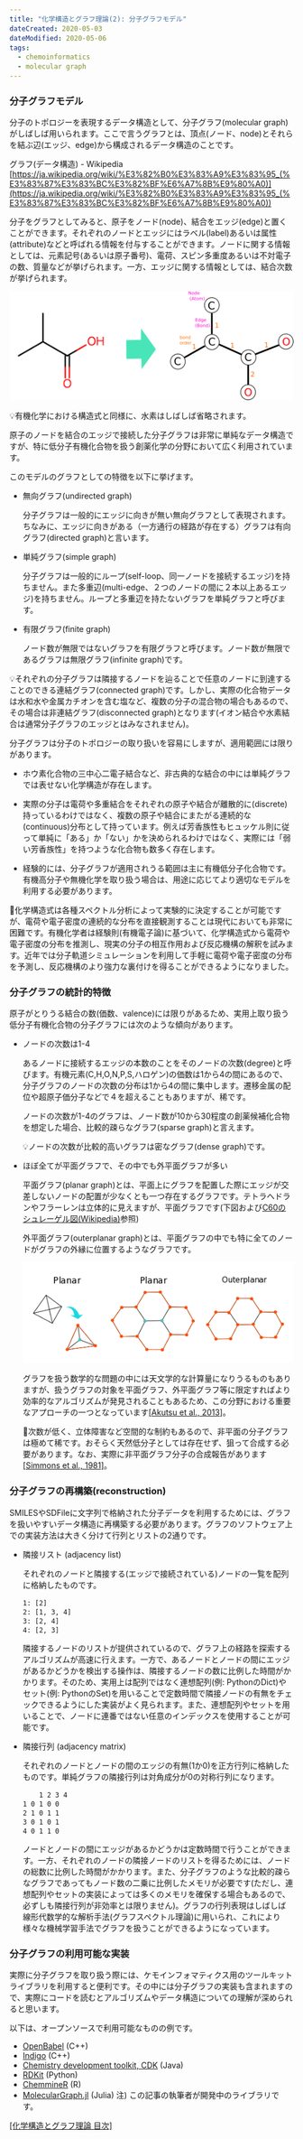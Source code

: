 ```yaml
---
title: "化学構造とグラフ理論(2): 分子グラフモデル"
dateCreated: 2020-05-03
dateModified: 2020-05-06
tags:
  - chemoinformatics
  - molecular graph
---
```



### 分子グラフモデル

分子のトポロジーを表現するデータ構造として、分子グラフ(molecular graph)がしばしば用いられます。ここで言うグラフとは、頂点(ノード、node)とそれらを結ぶ辺(エッジ、edge)から構成されるデータ構造のことです。

グラフ(データ構造) - Wikipedia  
[https://ja.wikipedia.org/wiki/%E3%82%B0%E3%83%A9%E3%83%95_(%E3%83%87%E3%83%BC%E3%82%BF%E6%A7%8B%E9%80%A0)](https://ja.wikipedia.org/wiki/%E3%82%B0%E3%83%A9%E3%83%95_(%E3%83%87%E3%83%BC%E3%82%BF%E6%A7%8B%E9%80%A0))

分子をグラフとしてみると、原子をノード(node)、結合をエッジ(edge)と置くことができます。それぞれのノードとエッジにはラベル(label)あるいは属性(attribute)などと呼ばれる情報を付与することができます。ノードに関する情報としては、元素記号(あるいは原子番号)、電荷、スピン多重度あるいは不対電子の数、質量などが挙げられます。一方、エッジに関する情報としては、結合次数が挙げられます。

![Molecular graph](../assets/molecular-graph/molgraph.png)

💡<span class="tip">有機化学における構造式と同様に、水素はしばしば省略されます。</span>

原子のノードを結合のエッジで接続した分子グラフは非常に単純なデータ構造ですが、特に低分子有機化合物を扱う創薬化学の分野において広く利用されています。

このモデルのグラフとしての特徴を以下に挙げます。

- 無向グラフ(undirected graph)

  分子グラフは一般的にエッジに向きが無い無向グラフとして表現されます。ちなみに、エッジに向きがある（一方通行の経路が存在する）グラフは有向グラフ(directed graph)と言います。

- 単純グラフ(simple graph)

  分子グラフは一般的にループ(self-loop、同一ノードを接続するエッジ)を持ちません。また多重辺(multi-edge、２つのノードの間に２本以上あるエッジ)を持ちません。ループと多重辺を持たないグラフを単純グラフと呼びます。

- 有限グラフ(finite graph)

  ノード数が無限ではないグラフを有限グラフと呼びます。ノード数が無限であるグラフは無限グラフ(infinite graph)です。

💡<span class="tip">それぞれの分子グラフは隣接するノードを辿ることで任意のノードに到達することのできる連結グラフ(connected graph)です。しかし、実際の化合物データは水和水や金属カチオンを含む塩など、複数の分子の混合物の場合もあるので、その場合は非連結グラフ(disconnected graph)となります(イオン結合や水素結合は通常分子グラフのエッジとはみなされません)。</span>

分子グラフは分子のトポロジーの取り扱いを容易にしますが、適用範囲には限りがあります。

- ホウ素化合物の三中心二電子結合など、非古典的な結合の中には単純グラフでは表せない化学構造が存在します。

- 実際の分子は電荷や多重結合をそれぞれの原子や結合が離散的に(discrete)持っているわけではなく、複数の原子や結合にまたがる連続的な(continuous)分布として持っています。例えば芳香族性もヒュッケル則に従って単純に「ある」か「ない」かを決められるわけではなく、実際には「弱い芳香族性」を持つような化合物も数多く存在します。

- 経験的には、分子グラフが適用されうる範囲は主に有機低分子化合物です。有機高分子や無機化学を取り扱う場合は、用途に応じてより適切なモデルを利用する必要があります。

📗<span class="note">化学構造式は各種スペクトル分析によって実験的に決定することが可能ですが、電荷や電子密度の連続的な分布を直接観測することは現代においても非常に困難です。有機化学者は経験則(有機電子論)に基づいて、化学構造式から電荷や電子密度の分布を推測し、現実の分子の相互作用および反応機構の解釈を試みます。近年では分子軌道シミュレーションを利用して手軽に電荷や電子密度の分布を予測し、反応機構のより強力な裏付けを得ることができるようになりました。</span>


### 分子グラフの統計的特徴

原子がとりうる結合の数(価数、valence)には限りがあるため、実用上取り扱う低分子有機化合物の分子グラフには次のような傾向があります。

- ノードの次数は1-4

  あるノードに接続するエッジの本数のことをそのノードの次数(degree)と呼びます。有機元素(C,H,O,N,P,S,ハロゲン)の価数は1から4の間にあるので、分子グラフのノードの次数の分布は1から4の間に集中します。遷移金属の配位や超原子価分子などで４を超えることもありますが、稀です。
  
  ノードの次数が1-4のグラフは、ノード数が10から30程度の創薬候補化合物を想定した場合、比較的疎らなグラフ(sparse graph)と言えます。

  💡<span class="tip">ノードの次数が比較的高いグラフは密なグラフ(dense graph)です。</span>

- ほぼ全てが平面グラフで、その中でも外平面グラフが多い

  平面グラフ(planar graph)とは、平面上にグラフを配置した際にエッジが交差しないノードの配置が少なくとも一つ存在するグラフです。テトラへドランやフラーレンは立体的に見えますが、平面グラフです(下図および[C60のシュレーゲル図(Wikipedia)](https://en.wikipedia.org/wiki/Fullerene#/media/File:Graph_of_60-fullerene_w-nodes.svg)参照)

  外平面グラフ(outerplanar graph)とは、平面グラフの中でも特に全てのノードがグラフの外縁に位置するようなグラフです。

  ![planar graph](../assets/molecular-graph/planar.png)

  グラフを扱う数学的な問題の中には天文学的な計算量になりうるものもありますが、扱うグラフの対象を平面グラフ、外平面グラフ等に限定すればより効率的なアルゴリズムが発見されることもあるため、この分野における重要なアプローチの一つとなっています[[Akutsu et al., 2013]](http://dx.doi.org/10.5936/csbj.201302004)。

  📗<span class="note">次数が低く、立体障害など空間的な制約もあるので、非平面の分子グラフは極めて稀です。おそらく天然低分子としては存在せず、狙って合成する必要があります。なお、実際に非平面グラフ分子の合成報告があります[[Simmons et al., 1981]](https://doi.org/10.1016/0040-4039(81)80077-9)。</span>


### 分子グラフの再構築(reconstruction)

SMILESやSDFileに文字列で格納された分子データを利用するためには、グラフを扱いやすいデータ構造に再構築する必要があります。グラフのソフトウェア上での実装方法は大きく分けて行列とリストの2通りです。

- 隣接リスト (adjacency list)

  それぞれのノードと隣接する(エッジで接続されている)ノードの一覧を配列に格納したものです。

  ```
  1: [2]
  2: [1, 3, 4]
  3: [2, 4]
  4: [2, 3]
  ```

  隣接するノードのリストが提供されているので、グラフ上の経路を探索するアルゴリズムが高速に行えます。一方で、あるノードとノードの間にエッジがあるかどうかを検出する操作は、隣接するノードの数に比例した時間がかかります。そのため、実用上は配列ではなく連想配列(例: PythonのDict)やセット(例: PythonのSet)を用いることで定数時間で隣接ノードの有無をチェックできるようにした実装がよく見られます。また、連想配列やセットを用いることで、ノードに連番ではない任意のインデックスを使用することが可能です。

- 隣接行列 (adjacency matrix)

  それぞれのノードとノードの間のエッジの有無(1か0)を正方行列に格納したものです。単純グラフの隣接行列は対角成分が0の対称行列になります。

  ```
      1 2 3 4
  1 0 1 0 0
  2 1 0 1 1
  3 0 1 0 1
  4 0 1 1 0
  ```

  ノードとノードの間にエッジがあるかどうかは定数時間で行うことができます。一方、それぞれのノードの隣接ノードのリストを得るためには、ノードの総数に比例した時間がかかります。また、分子グラフのような比較的疎らなグラフであってもノード数の二乗に比例したメモリが必要です(ただし、連想配列やセットの実装によっては多くのメモリを確保する場合もあるので、必ずしも隣接行列が非効率とは限りません)。グラフの行列表現はしばしば線形代数学的な解析手法(グラフスペクトル理論)に用いられ、これにより様々な機械学習手法でグラフを扱うことができるようになっています。


### 分子グラフの利用可能な実装

実際に分子グラフを取り扱う際には、ケモインフォマティクス用のツールキットライブラリを利用すると便利です。その中には分子グラフの実装も含まれますので、実際にコードを読むとアルゴリズムやデータ構造についての理解が深められると思います。

以下は、オープンソースで利用可能なものの例です。

- [OpenBabel](http://openbabel.org/wiki/Main_Page) (C++)
- [Indigo](https://lifescience.opensource.epam.com/indigo/) (C++)
- [Chemistry development toolkit, CDK](https://cdk.github.io/) (Java)
- [RDKit](https://rdkit.org) (Python)
- [ChemmineR](https://bioconductor.org/packages/release/bioc/html/ChemmineR.html) (R)
- [MolecularGraph.jl](https://github.com/mojaie/MolecularGraph.jl) (Julia)<span class="tip"> 注) この記事の執筆者が開発中のライブラリです。</span>


[[化学構造とグラフ理論 目次]](../molecular-graph-toc)

